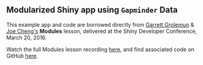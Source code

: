 ## Modularized Shiny app using `Gapminder` Data

This example app and code are borrowed directly from [Garrett Grolemun](https://github.com/garrettgman) & [Joe Cheng's](https://github.com/jcheng5) **Modules** lesson, delivered at the Shiny Developer Conference, March 20, 2016.

Watch the full Modules lesson recording [here](https://www.rstudio.com/resources/shiny-dev-con/modules/?_ga=2.163786815.1475817156.1670220567-309155161.1666221806), and find associated code on GitHub [here](https://github.com/rstudio/ShinyDeveloperConference/tree/master/Modules/Demo).
